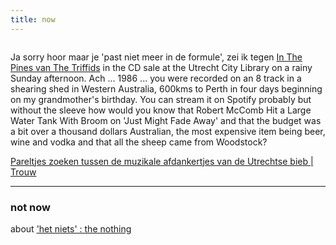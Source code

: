 ```yaml
---
title: now
---
```


![]()

Ja sorry hoor maar je 'past niet meer in de formule', zei ik tegen [In The Pines van The Triffids](https://www.discogs.com/Triffids-In-The-Pines/release/904387) in the CD sale at the Utrecht City Library on a rainy Sunday afternoon. Ach ... 1986 ... you were recorded on an 8 track in a shearing shed in Western Australia, 600kms to Perth in four days beginning on my grandmother's birthday. You can stream it on Spotify probably but without the sleeve how would you know that Robert McComb Hit a Large Water Tank With Broom on 'Just Might Fade Away' and that the budget was a bit over a thousand dollars Australian, the most expensive item being beer, wine and vodka and that all the sheep came from Woodstock? 

[Pareltjes zoeken tussen de muzikale afdankertjes van de Utrechtse bieb | Trouw](https://www.trouw.nl/binnenland/pareltjes-zoeken-tussen-de-muzikale-afdankertjes-van-de-utrechtse-bieb~bb94bd76/)



----------------------

### not now ###

about ['het niets' : the nothing](http://blog.johannesk.com/2019/march/index.html#het_niets)


